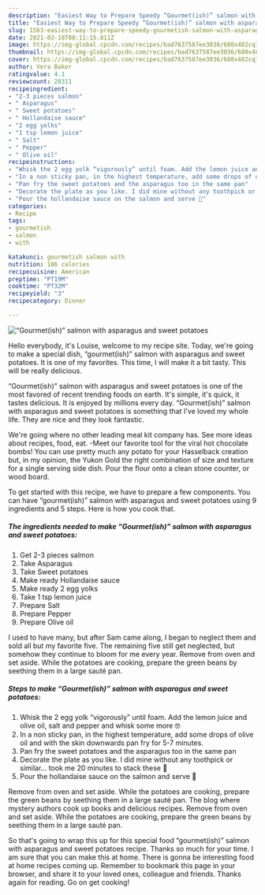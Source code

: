 ```yaml
---
description: "Easiest Way to Prepare Speedy “Gourmet(ish)” salmon with asparagus and sweet potatoes"
title: "Easiest Way to Prepare Speedy “Gourmet(ish)” salmon with asparagus and sweet potatoes"
slug: 1563-easiest-way-to-prepare-speedy-gourmetish-salmon-with-asparagus-and-sweet-potatoes
date: 2021-03-18T08:11:15.811Z
image: https://img-global.cpcdn.com/recipes/bad7637587ee3036/680x482cq70/gourmetish-salmon-with-asparagus-and-sweet-potatoes-recipe-main-photo.jpg
thumbnail: https://img-global.cpcdn.com/recipes/bad7637587ee3036/680x482cq70/gourmetish-salmon-with-asparagus-and-sweet-potatoes-recipe-main-photo.jpg
cover: https://img-global.cpcdn.com/recipes/bad7637587ee3036/680x482cq70/gourmetish-salmon-with-asparagus-and-sweet-potatoes-recipe-main-photo.jpg
author: Vera Baker
ratingvalue: 4.1
reviewcount: 28311
recipeingredient:
- "2-3 pieces salmon"
- " Asparagus"
- " Sweet potatoes"
- " Hollandaise sauce"
- "2 egg yolks"
- "1 tsp lemon juice"
- " Salt"
- " Pepper"
- " Olive oil"
recipeinstructions:
- "Whisk the 2 egg yolk “vigorously” until foam. Add the lemon juice and olive oil, salt and pepper and whisk some more 🤓"
- "In a non sticky pan, in the highest temperature, add some drops of olive oil and with the skin downwards pan fry for 5-7 minutes."
- "Pan fry the sweet potatoes and the asparagus too in the same pan"
- "Decorate the plate as you like. I did mine without any toothpick or similar... took me 20 minutes to stack these 😬"
- "Pour the hollandaise sauce on the salmon and serve 🎉"
categories:
- Recipe
tags:
- gourmetish
- salmon
- with

katakunci: gourmetish salmon with 
nutrition: 186 calories
recipecuisine: American
preptime: "PT19M"
cooktime: "PT32M"
recipeyield: "3"
recipecategory: Dinner

---
```



![“Gourmet(ish)” salmon with asparagus and sweet potatoes](https://img-global.cpcdn.com/recipes/bad7637587ee3036/680x482cq70/gourmetish-salmon-with-asparagus-and-sweet-potatoes-recipe-main-photo.jpg)

Hello everybody, it's Louise, welcome to my recipe site. Today, we're going to make a special dish, “gourmet(ish)” salmon with asparagus and sweet potatoes. It is one of my favorites. This time, I will make it a bit tasty. This will be really delicious.

“Gourmet(ish)” salmon with asparagus and sweet potatoes is one of the most favored of recent trending foods on earth. It's simple, it's quick, it tastes delicious. It is enjoyed by millions every day. “Gourmet(ish)” salmon with asparagus and sweet potatoes is something that I've loved my whole life. They are nice and they look fantastic.

We&#39;re going where no other leading meal kit company has. See more ideas about recipes, food, eat. -Meet our favorite tool for the viral hot chocolate bombs! You can use pretty much any potato for your Hasselback creation but, in my opinion, the Yukon Gold the right combination of size and texture for a single serving side dish. Pour the flour onto a clean stone counter, or wood board.


To get started with this recipe, we have to prepare a few components. You can have “gourmet(ish)” salmon with asparagus and sweet potatoes using 9 ingredients and 5 steps. Here is how you cook that.

<!--inarticleads1-->

##### The ingredients needed to make “Gourmet(ish)” salmon with asparagus and sweet potatoes:

1. Get 2-3 pieces salmon
1. Take  Asparagus
1. Take  Sweet potatoes
1. Make ready  Hollandaise sauce
1. Make ready 2 egg yolks
1. Take 1 tsp lemon juice
1. Prepare  Salt
1. Prepare  Pepper
1. Prepare  Olive oil


I used to have many, but after Sam came along, I began to neglect them and sold all but my favorite five. The remaining five still get neglected, but somehow they continue to bloom for me every year. Remove from oven and set aside. While the potatoes are cooking, prepare the green beans by seething them in a large sauté pan. 

<!--inarticleads2-->

##### Steps to make “Gourmet(ish)” salmon with asparagus and sweet potatoes:

1. Whisk the 2 egg yolk “vigorously” until foam. Add the lemon juice and olive oil, salt and pepper and whisk some more 🤓
1. In a non sticky pan, in the highest temperature, add some drops of olive oil and with the skin downwards pan fry for 5-7 minutes.
1. Pan fry the sweet potatoes and the asparagus too in the same pan
1. Decorate the plate as you like. I did mine without any toothpick or similar... took me 20 minutes to stack these 😬
1. Pour the hollandaise sauce on the salmon and serve 🎉


Remove from oven and set aside. While the potatoes are cooking, prepare the green beans by seething them in a large sauté pan. The blog where mystery authors cook up books and delicious recipes. Remove from oven and set aside. While the potatoes are cooking, prepare the green beans by seething them in a large sauté pan. 

So that's going to wrap this up for this special food “gourmet(ish)” salmon with asparagus and sweet potatoes recipe. Thanks so much for your time. I am sure that you can make this at home. There is gonna be interesting food at home recipes coming up. Remember to bookmark this page in your browser, and share it to your loved ones, colleague and friends. Thanks again for reading. Go on get cooking!
